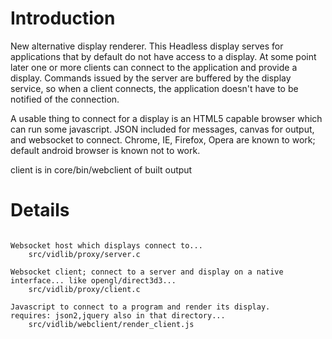 # Introduction #

New alternative display renderer.  This Headless display serves for applications that by default do not have access to a display.  At some point later one or more clients can connect to the application and provide a display.  Commands issued by the server are buffered by the display service, so when a client connects, the application doesn't have to be notified of the connection.

A usable thing to connect for a display is an HTML5 capable browser which can run some javascript.  JSON included for messages, canvas for output, and websocket to connect.  Chrome, IE, Firefox, Opera are known to work; default android browser is known not to work.

client is in core/bin/webclient of built output


# Details #

```

Websocket host which displays connect to...
    src/vidlib/proxy/server.c  

Websocket client; connect to a server and display on a native interface... like opengl/direct3d3...
    src/vidlib/proxy/client.c  

Javascript to connect to a program and render its display.
requires: json2,jquery also in that directory...
    src/vidlib/webclient/render_client.js
```